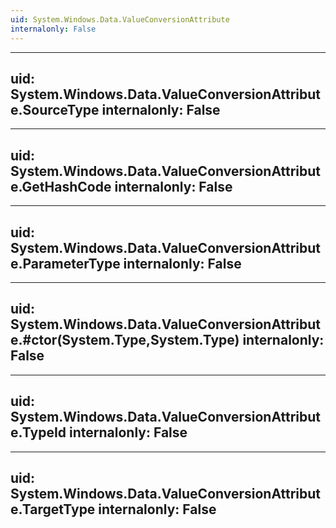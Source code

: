 ```yaml
---
uid: System.Windows.Data.ValueConversionAttribute
internalonly: False
---
```


---
uid: System.Windows.Data.ValueConversionAttribute.SourceType
internalonly: False
---

---
uid: System.Windows.Data.ValueConversionAttribute.GetHashCode
internalonly: False
---

---
uid: System.Windows.Data.ValueConversionAttribute.ParameterType
internalonly: False
---

---
uid: System.Windows.Data.ValueConversionAttribute.#ctor(System.Type,System.Type)
internalonly: False
---

---
uid: System.Windows.Data.ValueConversionAttribute.TypeId
internalonly: False
---

---
uid: System.Windows.Data.ValueConversionAttribute.TargetType
internalonly: False
---
